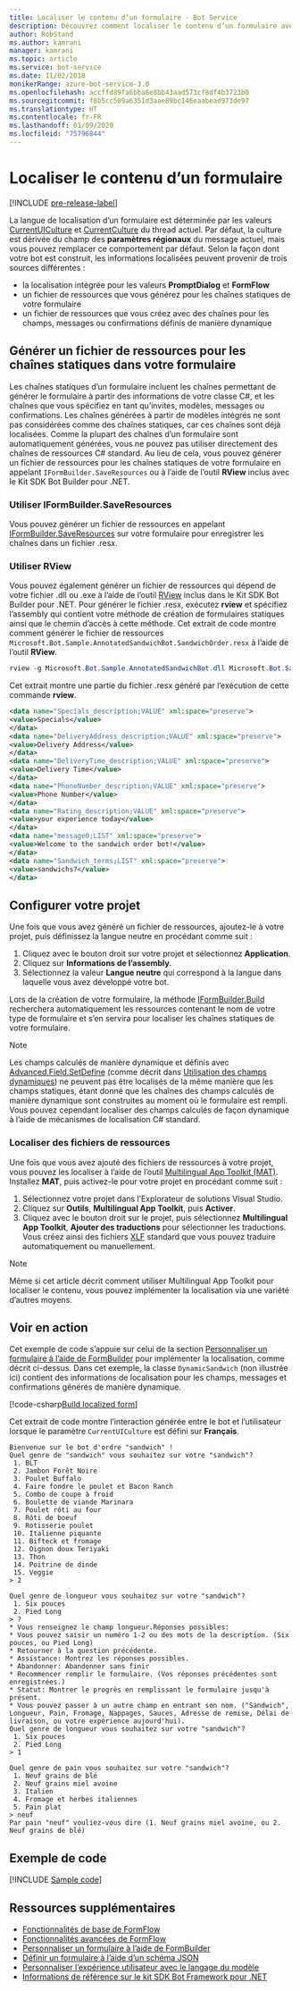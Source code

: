 ```yaml
---
title: Localiser le contenu d’un formulaire - Bot Service
description: Découvrez comment localiser le contenu d’un formulaire avec FormFlow et le kit SDK Bot Framework pour .NET.
author: RobStand
ms.author: kamrani
manager: kamrani
ms.topic: article
ms.service: bot-service
ms.date: 11/02/2018
monikerRange: azure-bot-service-3.0
ms.openlocfilehash: accffd89fa6bba8e8bb43aad573cf8df4b3723b0
ms.sourcegitcommit: f8b5cc509a6351d3aae89bc146eaabead973de97
ms.translationtype: HT
ms.contentlocale: fr-FR
ms.lasthandoff: 01/09/2020
ms.locfileid: "75796844"
---
```

# <a name="localize-form-content"></a>Localiser le contenu d’un formulaire

[!INCLUDE [pre-release-label](../includes/pre-release-label-v3.md)]

La langue de localisation d’un formulaire est déterminée par les valeurs [CurrentUICulture](https://msdn.microsoft.com/library/system.threading.thread.currentuiculture(v=vs.110).aspx) et [CurrentCulture](https://msdn.microsoft.com/library/system.threading.thread.currentculture(v=vs.110).aspx) du thread actuel.
Par défaut, la culture est dérivée du champ des **paramètres régionaux** du message actuel, mais vous pouvez remplacer ce comportement par défaut.
Selon la façon dont votre bot est construit, les informations localisées peuvent provenir de trois sources différentes :

- la localisation intégrée pour les valeurs **PromptDialog** et **FormFlow**
- un fichier de ressources que vous générez pour les chaînes statiques de votre formulaire
- un fichier de ressources que vous créez avec des chaînes pour les champs, messages ou confirmations définis de manière dynamique

## <a name="generate-a-resource-file-for-the-static-strings-in-your-form"></a>Générer un fichier de ressources pour les chaînes statiques dans votre formulaire

Les chaînes statiques d’un formulaire incluent les chaînes permettant de générer le formulaire à partir des informations de votre classe C#, et les chaînes que vous spécifiez en tant qu’invites, modèles, messages ou confirmations.
Les chaînes générées à partir de modèles intégrés ne sont pas considérées comme des chaînes statiques, car ces chaînes sont déjà localisées.
Comme la plupart des chaînes d’un formulaire sont automatiquement générées, vous ne pouvez pas utiliser directement des chaînes de ressources C# standard.
Au lieu de cela, vous pouvez générer un fichier de ressources pour les chaînes statiques de votre formulaire en appelant `IFormBuilder.SaveResources` ou à l’aide de l’outil **RView** inclus avec le Kit SDK Bot Builder pour .NET.

### <a name="use-iformbuildersaveresources"></a>Utiliser IFormBuilder.SaveResources

Vous pouvez générer un fichier de ressources en appelant [IFormBuilder.SaveResources][saveResources] sur votre formulaire pour enregistrer les chaînes dans un fichier .resx.

### <a name="use-rview"></a>Utiliser RView

Vous pouvez également générer un fichier de ressources qui dépend de votre fichier .dll ou .exe à l’aide de l’outil <a href="https://aka.ms/v3-cs-RView-library" target="_blank">RView</a> inclus dans le Kit SDK Bot Builder pour .NET.
Pour générer le fichier .resx, exécutez **rview** et spécifiez l’assembly qui contient votre méthode de création de formulaires statiques ainsi que le chemin d’accès à cette méthode.
Cet extrait de code montre comment générer le fichier de ressources `Microsoft.Bot.Sample.AnnotatedSandwichBot.SandwichOrder.resx` à l’aide de l’outil **RView**.

```csharp
rview -g Microsoft.Bot.Sample.AnnotatedSandwichBot.dll Microsoft.Bot.Sample.AnnotatedSandwichBot.SandwichOrder.BuildForm
```

Cet extrait montre une partie du fichier .resx généré par l’exécution de cette commande **rview**.

```xml
<data name="Specials_description;VALUE" xml:space="preserve">
<value>Specials</value>
</data>
<data name="DeliveryAddress_description;VALUE" xml:space="preserve">
<value>Delivery Address</value>
</data>
<data name="DeliveryTime_description;VALUE" xml:space="preserve">
<value>Delivery Time</value>
</data>
<data name="PhoneNumber_description;VALUE" xml:space="preserve">
<value>Phone Number</value>
</data>
<data name="Rating_description;VALUE" xml:space="preserve">
<value>your experience today</value>
</data>
<data name="message0;LIST" xml:space="preserve">
<value>Welcome to the sandwich order bot!</value>
</data>
<data name="Sandwich_terms;LIST" xml:space="preserve">
<value>sandwichs?</value>
</data>
```

## <a name="configure-your-project"></a>Configurer votre projet

Une fois que vous avez généré un fichier de ressources, ajoutez-le à votre projet, puis définissez la langue neutre en procédant comme suit : 

1. Cliquez avec le bouton droit sur votre projet et sélectionnez **Application**.
2. Cliquez sur **Informations de l’assembly**.
3. Sélectionnez la valeur **Langue neutre** qui correspond à la langue dans laquelle vous avez développé votre bot.

Lors de la création de votre formulaire, la méthode [IFormBuilder.Build][build] recherchera automatiquement les ressources contenant le nom de votre type de formulaire et s’en servira pour localiser les chaînes statiques de votre formulaire. 

> [!NOTE]
> Les champs calculés de manière dynamique et définis avec [Advanced.Field.SetDefine][setDefine] (comme décrit dans [Utilisation des champs dynamiques](bot-builder-dotnet-formflow-formbuilder.md#dynamically-define-field-values-confirmations-and-messages)) ne peuvent pas être localisés de la même manière que les champs statiques, étant donné que les chaînes des champs calculés de manière dynamique sont construites au moment où le formulaire est rempli. Vous pouvez cependant localiser des champs calculés de façon dynamique à l’aide de mécanismes de localisation C# standard.

### <a name="localize-resource-files"></a>Localiser des fichiers de ressources 

Une fois que vous avez ajouté des fichiers de ressources à votre projet, vous pouvez les localiser à l’aide de l’outil <a href="https://developer.microsoft.com/windows/develop/multilingual-app-toolkit" target="_blank">Multilingual App Toolkit (MAT)</a>. Installez **MAT**, puis activez-le pour votre projet en procédant comme suit :

1. Sélectionnez votre projet dans l’Explorateur de solutions Visual Studio.
2. Cliquez sur **Outils**, **Multilingual App Toolkit**, puis **Activer**.
3. Cliquez avec le bouton droit sur le projet, puis sélectionnez **Multilingual App Toolkit**, **Ajouter des traductions** pour sélectionner les traductions. Vous créez ainsi des fichiers <a href="https://en.wikipedia.org/wiki/XLIFF" target="_blank">XLF</a> standard que vous pouvez traduire automatiquement ou manuellement.

> [!NOTE]
> Même si cet article décrit comment utiliser Multilingual App Toolkit pour localiser le contenu, vous pouvez implémenter la localisation via une variété d’autres moyens.

## <a name="see-it-in-action"></a>Voir en action

Cet exemple de code s’appuie sur celui de la section [Personnaliser un formulaire à l’aide de FormBuilder](bot-builder-dotnet-formflow-formbuilder.md) pour implémenter la localisation, comme décrit ci-dessus. Dans cet exemple, la classe `DynamicSandwich` (non illustrée ici) contient des informations de localisation pour les champs, messages et confirmations générés de manière dynamique.

[!code-csharp[Build localized form](../includes/code/dotnet-formflow-localize.cs#buildLocalizedForm)]

Cet extrait de code montre l’interaction générée entre le bot et l’utilisateur lorsque le paramètre `CurrentUICulture` est défini sur **Français**.

```console
Bienvenue sur le bot d'ordre "sandwich" !
Quel genre de "sandwich" vous souhaitez sur votre "sandwich"?
 1. BLT
 2. Jambon Forêt Noire
 3. Poulet Buffalo
 4. Faire fondre le poulet et Bacon Ranch
 5. Combo de coupe à froid
 6. Boulette de viande Marinara
 7. Poulet rôti au four
 8. Rôti de boeuf
 9. Rotisserie poulet
 10. Italienne piquante
 11. Bifteck et fromage
 12. Oignon doux Teriyaki
 13. Thon
 14. Poitrine de dinde
 15. Veggie
> 2

Quel genre de longueur vous souhaitez sur votre "sandwich"?
 1. Six pouces
 2. Pied Long
> ?
* Vous renseignez le champ longueur.Réponses possibles:
* Vous pouvez saisir un numéro 1-2 ou des mots de la description. (Six pouces, ou Pied Long)
* Retourner à la question précédente.
* Assistance: Montrez les réponses possibles.
* Abandonner: Abandonner sans finir
* Recommencer remplir le formulaire. (Vos réponses précédentes sont enregistrées.)
* Statut: Montrer le progrès en remplissant le formulaire jusqu'à présent.
* Vous pouvez passer à un autre champ en entrant son nom. ("Sandwich", Longueur, Pain, Fromage, Nappages, Sauces, Adresse de remise, Délai de livraison, ou votre expérience aujourd'hui).
Quel genre de longueur vous souhaitez sur votre "sandwich"?
 1. Six pouces
 2. Pied Long
> 1

Quel genre de pain vous souhaitez sur votre "sandwich"?
 1. Neuf grains de blé
 2. Neuf grains miel avoine
 3. Italien
 4. Fromage et herbes italiennes
 5. Pain plat
> neuf
Par pain "neuf" vouliez-vous dire (1. Neuf grains miel avoine, ou 2. Neuf grains de blé)
```

## <a name="sample-code"></a>Exemple de code

[!INCLUDE [Sample code](../includes/snippet-dotnet-formflow-samples.md)]

## <a name="additional-resources"></a>Ressources supplémentaires

- [Fonctionnalités de base de FormFlow](bot-builder-dotnet-formflow.md)
- [Fonctionnalités avancées de FormFlow](bot-builder-dotnet-formflow-advanced.md)
- [Personnaliser un formulaire à l’aide de FormBuilder](bot-builder-dotnet-formflow-formbuilder.md)
- [Définir un formulaire à l’aide d’un schéma JSON](bot-builder-dotnet-formflow-json-schema.md)
- [Personnaliser l’expérience utilisateur avec le langage du modèle](bot-builder-dotnet-formflow-pattern-language.md)
- <a href="/dotnet/api/?view=botbuilder-3.11.0" target="_blank">Informations de référence sur le kit SDK Bot Framework pour .NET</a>

[build]: /dotnet/api/microsoft.bot.builder.formflow.formbuilder-1.build 

[setDefine]: /dotnet/api/microsoft.bot.builder.formflow.advanced.field-1.setdefine

[saveResources]: /dotnet/api/microsoft.bot.builder.formflow.iform-1.saveresources
